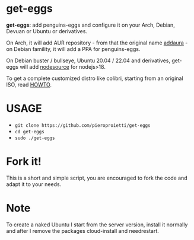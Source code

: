 # get-eggs

**get-eggs**: add penguins-eggs and configure it on your Arch, Debian, Devuan or Ubuntu or derivatives.

On Arch, it will add AUR repository - from that the original name [addaura](./documentation/NAMING.md) - on Debian famility, it will add a PPA for penguins-eggs.

On Debian buster / bullseye, Ubuntu 20.04 / 22.04 and derivatives, get-eggs
will add [nodesource](https://github.com/nodesource/distributions?tab=readme-ov-file#debian-and-ubuntu-based-distributions) for nodejs>18.


To get a complete customized distro like colibri, starting from an original ISO, read [HOWTO](./documentation/HOWTO.md).

# USAGE

* `git clone https://github.com/pieroproietti/get-eggs`
* `cd get-eggs`
* `sudo ./get-eggs`

# Fork it!
This is a short and simple script, you are encouraged to fork the code and adapt it to your needs.

# Note
To create a naked Ubuntu I start from the server version, install it normally and after I remove the packages cloud-install and needrestart.
